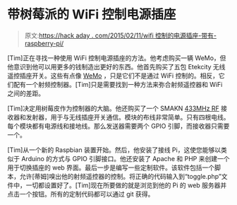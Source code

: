 # 带树莓派的 WiFi 控制电源插座

> 原文:[https://hack aday . com/2015/02/11/wifi 控制的电源插座-带有-raspberry-pi/](https://hackaday.com/2015/02/11/wifi-controlled-power-outlets-with-raspberry-pi/)

[Tim]正在寻找一种使用 WiFi 控制电源插座的方法。他考虑购买一辆 WeMo，但他意识到他可以用更多的钱制造出更好的东西。他首先购买了五包 Etekcity 无线遥控插座开关。这些有点像 [WeMo](http://hackaday.com/2013/02/23/wemo-without-a-smartphone/ "WeMo") ，只是它们不是通过 WiFi 控制的。相反，它们配有一个射频控制器。[Tim]只是需要找到一种方法来弥合射频遥控器和 WiFi 之间的差距。

[Tim]决定用树莓皮作为控制器的大脑。他还购买了一个 SMAKN [433MHz RF](http://hackaday.com/2014/08/14/thp-entry-a-433mhz-packet-cloner/ "Packet cloner") 接收器和发射器，用于与无线插座开关通信。模块的布线非常简单。只有四根电线。每个模块都有电源线和接地线。那么发送器需要两个 GPIO 引脚，而接收器只需要一个。

[Tim]从一个新的 Raspbian 装置开始。然后，他安装了接线 Pi，这使您能够以类似于 Arduino 的方式与 GPIO 引脚接口。他还安装了 Apache 和 PHP 来创建一个用于切换插座的 web 界面。最后一步是编写一些定制软件。该软件包括一个脚本，允许[蒂姆]嗅出他的射频遥控器的控制。将正确的代码输入到“toggle.php”文件中，一切都设置好了。[Tim]现在所要做的就是浏览到他的 Pi 的 web 服务器并点击一个按钮。所有的定制代码都可以通过 git 获得。
